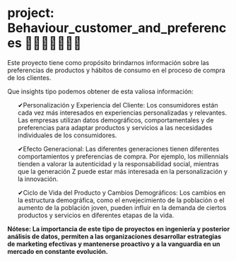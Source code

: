 # project: Behaviour_customer_and_preferences 👩🌭👩‍🦰🍟🧒🍗
  <p>Este proyecto tiene como propósito brindarnos información sobre las preferencias
  de productos y hábitos de consumo en el proceso de compra de los clientes.</p>
  </hr>
  <p>Que insights tipo podemos obtener de esta valiosa información: </p>
  <ul>✔Personalización y Experiencia del Cliente: Los consumidores están cada vez más interesados en experiencias personalizadas y relevantes. Las empresas utilizan datos demográficos, comportamentales y de preferencias para adaptar productos y servicios a las necesidades        individuales de los consumidores.</ul>
  <ul>✔Efecto Generacional: Las diferentes generaciones tienen diferentes comportamientos y preferencias de compra. Por ejemplo, los millennials tienden a valorar la autenticidad y la responsabilidad social, mientras que la generación Z puede estar más interesada en la personalización y la innovación.</ul>
  <ul>✔Ciclo de Vida del Producto y Cambios Demográficos: Los cambios en la estructura demográfica, como el envejecimiento de la población o el aumento de la población joven, pueden influir en la demanda de ciertos productos y servicios en diferentes etapas de la vida.</ul>

  <b><p>Nótese: La importancia de este tipo de proyectos en ingeniería y 
  posterior análisis de datos, permiten a las organizaciones desarrollar 
  estrategias de marketing efectivas y mantenerse proactivo y a la vanguardia 
  en un mercado en constante evolución.
  </p></b>
